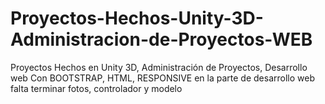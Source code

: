 # Proyectos-Hechos-Unity-3D-Administracion-de-Proyectos-WEB
Proyectos Hechos en  Unity 3D, Administración de Proyectos, Desarrollo web Con BOOTSTRAP, HTML, RESPONSIVE en la parte de desarrollo web falta terminar fotos, controlador y modelo

